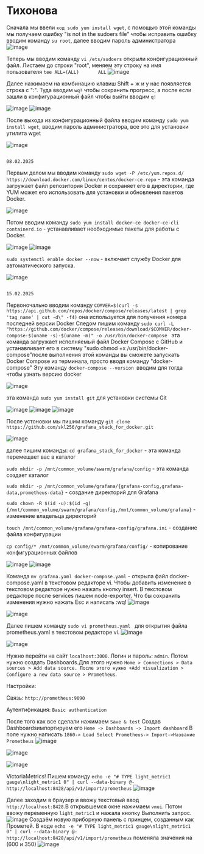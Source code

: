 # Тихонова
Сначала мы ввели `код sudo yum install wget`, с помощью этой команды мы получаем ошибку "is not in the sudoers file" чтобы исправить ошибку вводим команду `su root`, далее вводим пароль администратора 
![image](https://github.com/user-attachments/assets/087ce2c4-157a-426f-a8fa-4819b58582c6)

Теперь мы вводим команду `vi /ets/sudoers` открыли конфигурационный файл. Листаем до строки "root", меняем эту строку на имя пользователя `tee ALL=(ALL)       ALL`
![image](https://github.com/user-attachments/assets/833dee0b-0bdd-4eb7-bc38-c3c973521fe1)

Далее нажимаем на комбинацию клавиш Shift + ж и у нас появляется строка с ":". Туда вводим `wq!` чтобы сохранить прогресс, а после если зашли в конфигурационный файл чтобы выйти вводим `q!`

![image](https://github.com/user-attachments/assets/a6cc1a3e-79da-443c-a38f-d90a67a7cfd7)
![image](https://github.com/user-attachments/assets/ce7bb00c-e2aa-4af0-9598-2b3e1c96cd9a)

После выхода из конфигурационный файла вводим команду `sudo yum install wget`, вводим пароль администратора, все это для установки утилита wget

![image](https://github.com/user-attachments/assets/35498f5c-92e3-4a15-bb71-1196d9d05caa)


                                                                                                    08.02.2025
Первым делом мы вводим команду `sudo wget -P /etc/yum.repos.d/ https://download.docker.com/linux/centos/docker-ce.repo` - эта команда загружает файл репозитория Docker и сохраняет его в директории, где YUM может его использовать для установки и обновления пакетов Docker.

![image](https://github.com/user-attachments/assets/267e8c02-ff29-440b-8d80-8c490a9aa509)


Потом вводим команду `sudo yum install docker-ce docker-ce-cli containerd.io` - устанавливает необходимые пакеты для работы с Docker.

![image](https://github.com/user-attachments/assets/6cc081dd-0be2-4c39-8ece-2d9c1482f38a)
![image](https://github.com/user-attachments/assets/88d88688-1bc4-41dc-a94e-409d3f0762ab)

`sudo systemctl enable docker --now` - включает службу Docker для автоматического запуска. 

![image](https://github.com/user-attachments/assets/336c0a72-40df-4aaf-b3f0-be138cd7fb0b)



                                                                                              15.02.2025
Первоночально вводим команду `COMVER=$(curl -s https://api.github.com/repos/docker/compose/releases/latest | grep 'tag_name' | cut -d\" -f4)` она используется для получения номера последней версии Docker 
Следом пишим команду `sudo curl -L "https://github.com/docker/compose/releases/download/$COMVER/docker-compose-$(uname -s)-$(uname -m)" -o /usr/bin/docker-compose ` эта команда загружает исполняемый файл Docker Compose с GitHub и устанавливает его в систему
"sudo chmod +x /usr/bin/docker-compose"после выполнения этой команды вы сможете запускать Docker Compose из терминала, просто вводя команду "docker-compose"
Эту команду `docker-compose --version `вводим для тогда чтобы узнать версию docker

![image](https://github.com/user-attachments/assets/e1ff69db-fb72-4d93-88e0-234fc56b9395)

эта команда `sudo yum install git` для установки системы Git

![image](https://github.com/user-attachments/assets/3f057d30-f6f3-4e65-b420-f61fd52e6f9f)
![image](https://github.com/user-attachments/assets/0c2a759d-edb8-43ae-8b74-a43befe0320f)
![image](https://github.com/user-attachments/assets/f7bd0cb2-8b44-4e31-9aa7-dc6324721d09)


После устоновки мы пишим команду `git clone https://github.com/skl256/grafana_stack_for_docker.git`

![image](https://github.com/user-attachments/assets/3fb73322-dda5-4a23-aa09-dadd40df5310)


далее пишим команды:
`cd grafana_stack_for_docker` - эта команда перемещает вас в каталог

`sudo mkdir -p /mnt/common_volume/swarm/grafana/config` - эта команда создает каталог 

`sudo mkdir -p /mnt/common_volume/grafana/{grafana-config,grafana-data,prometheus-data}` - создание директорий для Grafana

`sudo chown -R $(id -u):$(id -g) {/mnt/common_volume/swarm/grafana/config,/mnt/common_volume/grafana}` - изменение владельца директорий

`touch /mnt/common_volume/grafana/grafana-config/grafana.ini` - создание файла конфигурации

`cp config/* /mnt/common_volume/swarm/grafana/config/` - копирование конфигурационных файлов

![image](https://github.com/user-attachments/assets/5260a30e-5cbd-44f0-8102-ab682eca2e7c)
![image](https://github.com/user-attachments/assets/4449081b-6a3e-44d0-b97a-d7622e883d41)

Команда `mv grafana.yaml docker-compose.yaml` - открыла файл docker-compose.yaml в текстовом редакторе vi.
Чтобы добавить изменение в текстовом редакторе нужно нажать кнопку insert.
В текстовом редакторе после services пишем node-exporter. Что бы сохранить изменения нужно нажать Esc и написать :wq!
![image](https://github.com/user-attachments/assets/234714b2-163a-4301-b9d2-0a666eb021e3)

![image](https://github.com/user-attachments/assets/6cda7b84-2dc6-434e-bb0e-7fb864142618)

Далее пишем команду `sudo vi prometheus.yaml ` для открытия файла prometheus.yaml в текстовом редакторе vi.
![image](https://github.com/user-attachments/assets/7b30130c-e4f3-43db-a710-133aa0db4f59)

![image](https://github.com/user-attachments/assets/1a90284b-7682-41cf-a6c8-90ed3469e2f5)

Нужно перейти на сайт `localhost:3000`. Логин и пароль: `admin`. Потом нужно создать Dashboards.Для этого нужно `Home > Connections > Data sources > Add data source. После этого нужно +Add visualization > Configure a new data source > Prometheus`.

Настройки:

Связь: `http://prometheus:9090`

Аутентификация: `Basic authentication`

После того как все сделали нажимаем `Save & test`
Cоздав Dashboardsимпортируем его `Home -> Dashboards -> Import dashboard`
В поле нужно написать `1860-> Load Select Prometheus-> Import->Название Prometheus`
![image](https://github.com/user-attachments/assets/f223feb6-c57f-4eb5-a7ff-7b0619323eae)

![image](https://github.com/user-attachments/assets/ab7fcae9-11c3-4c10-b5a9-a2f8fe896c17)

![image](https://github.com/user-attachments/assets/a37da795-356e-40ab-8232-ae1dc893777e)

VictoriaMetrics!
Пишем команду `echo -e "# TYPE light_metric1 gauge\nlight_metric1 0" | curl --data-binary @- http://localhost:8428/api/v1/import/prometheus` 
![image](https://github.com/user-attachments/assets/ce044ac1-cf3d-4cd6-95b9-842d38bccfa3)

Далее заходим в браузер и ввожу текстовый ввод `http://localhost:8428`.В открывшемся окне нажимаем `vmui`. Потом ввожу переменную `light_metric1` и нажала кнопку Выполнить запрос.
![image](https://github.com/user-attachments/assets/770d29d4-6d60-4b05-bae0-5ca40fab91ef)
Создаём новую приборную панель с принцем, созданным как Прометей. В коде `echo -e "# TYPE light_metric1 gauge\nlight_metric1 0" | curl --data-binary @- http://localhost:8428/api/v1/import/prometheus` поменяла значения на (600 и 350)
![image](https://github.com/user-attachments/assets/041973ee-9014-465f-8e32-d33a496b2f27)
